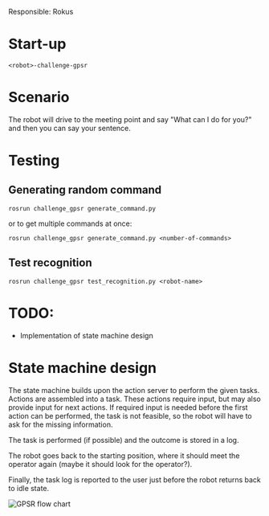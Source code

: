 Responsible: Rokus

# Start-up

    <robot>-challenge-gpsr

# Scenario

The robot will drive to the meeting point and say "What can I do for you?" and then you can say your sentence.

# Testing

## Generating random command

    rosrun challenge_gpsr generate_command.py

or to get multiple commands at once:

    rosrun challenge_gpsr generate_command.py <number-of-commands>

## Test recognition

    rosrun challenge_gpsr test_recognition.py <robot-name>

# TODO:
 - Implementation of state machine design

# State machine design

The state machine builds upon the action server to perform the given tasks. Actions are assembled into a task. These actions require input, but may also provide input for next actions. If required input is needed before the first action can be performed, the task is not feasible, so the robot will have to ask for the missing information.

The task is performed (if possible) and the outcome is stored in a log. 

The robot goes back to the starting position, where it should meet the operator again (maybe it should look for the operator?). 

Finally, the task log is reported to the user just before the robot returns back to idle state.

![GPSR flow chart](doc/GPSR.jpeg)
